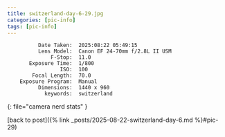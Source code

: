 ```yaml
---
title: switzerland-day-6-29.jpg
categories: [pic-info]
tags: [pic-info]
---
```


```text
          Date Taken:  2025:08:22 05:49:15
          Lens Model:  Canon EF 24-70mm f/2.8L II USM
              F-Stop:  11.0
       Exposure Time:  1/800
                 ISO:  100
        Focal Length:  70.0
    Exposure Program:  Manual
          Dimensions:  1440 x 960
            keywords:  switzerland
```
{: file="camera nerd stats" }

[back to post]({% link _posts/2025-08-22-switzerland-day-6.md %}#pic-29)